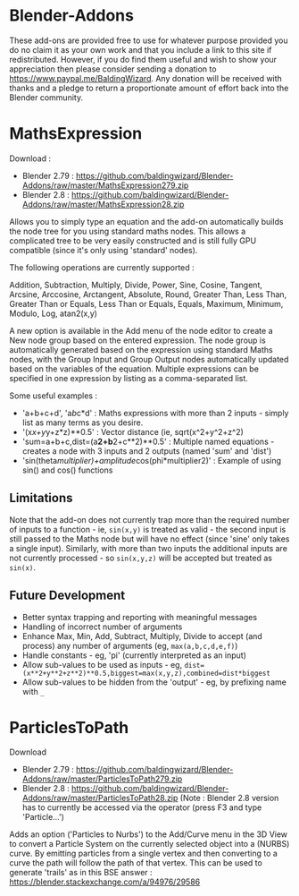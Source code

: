 # Blender-Addons

These add-ons are provided free to use for whatever purpose provided you do no claim it as your own work and that you include a link to this site if redistributed. However, if you do find them useful and wish to show your appreciation then please consider sending a donation to https://www.paypal.me/BaldingWizard. Any donation will be received with thanks and a pledge to return a proportionate amount of effort back into the Blender community.


MathsExpression
===============
Download :
* Blender 2.79 : https://github.com/baldingwizard/Blender-Addons/raw/master/MathsExpression279.zip
* Blender 2.8  : https://github.com/baldingwizard/Blender-Addons/raw/master/MathsExpression28.zip

Allows you to simply type an equation and the add-on automatically builds the node tree for you using standard maths nodes. This allows a complicated tree to be very easily constructed and is still fully GPU compatible (since it's only using 'standard' nodes).

The following operations are currently supported :

Addition, Subtraction, Multiply, Divide, Power, Sine, Cosine, Tangent, Arcsine, Arccosine, Arctangent, Absolute, Round, Greater Than, Less Than, Greater Than or Equals, Less Than or Equals, Equals, Maximum, Minimum, Modulo, Log, atan2(x,y)

A new option is available in the Add menu of the node editor to create a New node group based on the entered expression. The node group is automatically generated based on the expression using standard Maths nodes, with the Group Input and Group Output nodes automatically updated based on the variables of the equation. Multiple expressions can be specified in one expression by listing as a comma-separated list.

Some useful examples :

* 'a+b+c+d', 'a*b*c*d' : Maths expressions with more than 2 inputs - simply list as many terms as you desire.
* '(x*x+y*y+z*z)**0.5' : Vector distance (ie, sqrt(x^2+y^2+z^2)
* 'sum=a+b+c,dist=(a**2+b**2+c**2)**0.5' : Multiple named equations - creates a node with 3 inputs and 2 outputs (named 'sum' and 'dist')
* 'sin(theta*multiplier)+amplitude*cos(phi*multiplier2)' : Example of using sin() and cos() functions

Limitations
-----------
Note that the add-on does not currently trap more than the required number of inputs to a function - ie, `sin(x,y)` is treated as valid - the second input is still passed to the Maths node but will have no effect (since 'sine' only takes a single input). Similarly, with more than two inputs the additional inputs are not currently processed - so `sin(x,y,z)` will be accepted but treated as `sin(x)`.

Future Development
------------------
* Better syntax trapping and reporting with meaningful messages
* Handling of incorrect number of arguments
* Enhance Max, Min, Add, Subtract, Multiply, Divide to accept (and process) any number of arguments (eg, `max(a,b,c,d,e,f)`)
* Handle constants - eg, 'pi' (currently interpreted as an input)
* Allow sub-values to be used as inputs - eg, `dist=(x**2+y**2+z**2)**0.5,biggest=max(x,y,z),combined=dist*biggest`
* Allow sub-values to be hidden from the 'output' - eg, by prefixing name with `_`


ParticlesToPath
===============
Download
* Blender 2.79 : https://github.com/baldingwizard/Blender-Addons/raw/master/ParticlesToPath279.zip
* Blender 2.8 : https://github.com/baldingwizard/Blender-Addons/raw/master/ParticlesToPath28.zip
(Note : Blender 2.8 version has to currently be accessed via the operator (press F3 and type 'Particle...')

Adds an option ('Particles to Nurbs') to the Add/Curve menu in the 3D View to convert a Particle System on the currently selected object into a (NURBS) curve. By emitting particles from a single vertex and then converting to a curve the path will follow the path of that vertex. This can be used to generate 'trails' as in this BSE answer : https://blender.stackexchange.com/a/94976/29586